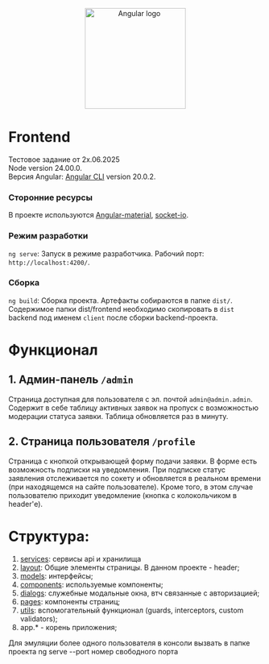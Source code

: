<p align="center">
  <a href="https://angular.io" target="blank"> <img src="https://angular.io/assets/images/logos/angular/angular.svg" width="200" alt="Angular logo"> </a>
</p>

# Frontend

Тестовое задание от 2x.06.2025 <br>
Node version 24.00.0. <br>
Версия Angular: [Angular CLI](https://github.com/angular/angular-cli) version 20.0.2.

### Сторонние ресурсы
В проекте используются [Angular-material](https://material.angular.dev/), [socket-io](https://www.npmjs.com/package/socket.io-client).

### Режим разработки

`ng serve`: Запуск в режиме разработчика. Рабочий порт: `http://localhost:4200/`. 

### Сборка 

`ng build`: Сборка проекта. Артефакты собираются в папке `dist/`. Содержимое папки dist/frontend необходимо скопировать в `dist` backend под именем `client` после сборки backend-проекта.

# Функционал

## 1. Админ-панель `/admin`

Страница доступная для пользователя с эл. почтой `admin@admin.admin`. Содержит в себе таблицу активных заявок на пропуск с возможностью модерации статуса заявки. Таблица обновляется раз в минуту.

## 2. Страница пользователя `/profile`

Страница с кнопкой открывающей форму подачи заявки. В форме есть возможность подписки на уведомления.
При подписке статус заявления отслеживается по сокету и обновляется в реальном времени (при находящемся на сайте пользователе). Кроме того, в этом случае пользователю приходит уведомление (кнопка с колокольчиком в header'е).

# Структура:
1. [services](/src/app/services): сервисы api и хранилища
2. [layout](/src/app/layout): Общие элементы страницы. В данном проекте - header;
3. [models](/src/app/meta): интерфейсы;
4. [components](/src/app/components): используемые компоненты;
5. [dialogs](src/app/dialogs): служебные модальные окна, втч связанные с авторизацией;
6. [pages](src/app/pages): компоненты страниц;
7. [utils](src/app/utils): вспомогательный функционал (guards, interceptors, custom validators);
8. app.* - корень приложения;

Для эмуляции более одного пользователя в консоли вызвать в папке проекта ng serve --port номер свободного порта

